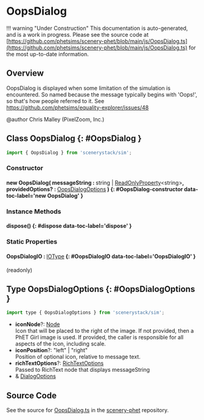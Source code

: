 # OopsDialog

!!! warning "Under Construction"
    This documentation is auto-generated, and is a work in progress. Please see the source code at
    [https://github.com/phetsims/scenery-phet/blob/main/js/OopsDialog.ts](https://github.com/phetsims/scenery-phet/blob/main/js/OopsDialog.ts) for the most up-to-date information.

## Overview

OopsDialog is displayed when some limitation of the simulation is encountered.
So named because the message typically begins with 'Oops!', so that's how people referred to it.
See https://github.com/phetsims/equality-explorer/issues/48

@author Chris Malley (PixelZoom, Inc.)

## Class OopsDialog {: #OopsDialog }


```js
import { OopsDialog } from 'scenerystack/sim';
```
### Constructor

#### new OopsDialog( messageString : <span style="font-weight: 400;"><span style="color: hsla(calc(var(--md-hue) + 180deg),80%,40%,1);">string</span> | [ReadOnlyProperty](../axon/ReadOnlyProperty.md)&lt;<span style="color: hsla(calc(var(--md-hue) + 180deg),80%,40%,1);">string</span>&gt;</span>, providedOptions? : <span style="font-weight: 400;">[OopsDialogOptions](../sim/OopsDialog.md#OopsDialogOptions)</span> ) {: #OopsDialog-constructor data-toc-label='new OopsDialog' }

### Instance Methods

#### dispose() {: #dispose data-toc-label='dispose' }

### Static Properties

#### OopsDialogIO : <span style="font-weight: 400;">[IOType](../tandem/IOType.md)</span> {: #OopsDialogIO data-toc-label='OopsDialogIO' }

(readonly)



## Type OopsDialogOptions {: #OopsDialogOptions }


```js
import type { OopsDialogOptions } from 'scenerystack/sim';
```


- **iconNode**?: [Node](../scenery/Node.md)
<br>  Icon that will be placed to the right of the image.
  If not provided, then a PhET Girl image is used.
  If provided, the caller is responsible for all aspects of the icon, including scale.
- **iconPosition**?: "left" | "right"
<br>  Position of optional icon, relative to message text.
- **richTextOptions**?: [RichTextOptions](../scenery/RichText.md#RichTextOptions)
<br>  Passed to RichText node that displays messageString
- &amp; [DialogOptions](../sim/Dialog.md#DialogOptions)




## Source Code

See the source for [OopsDialog.ts](https://github.com/phetsims/scenery-phet/blob/main/js/OopsDialog.ts) in the [scenery-phet](https://github.com/phetsims/scenery-phet) repository.

